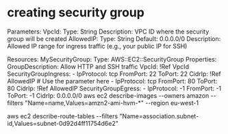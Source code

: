 

# creating security group

Parameters:
  VpcId:
    Type: String
    Description: VPC ID where the security group will be created
  AllowedIP:
    Type: String
    Default: 0.0.0.0/0
    Description: Allowed IP range for ingress traffic (e.g., your public IP for SSH)

Resources:
  MySecurityGroup:
    Type: AWS::EC2::SecurityGroup
    Properties:
      GroupDescription: Allow HTTP and SSH traffic
      VpcId: !Ref VpcId
      SecurityGroupIngress:
        - IpProtocol: tcp
          FromPort: 22
          ToPort: 22
          CidrIp: !Ref AllowedIP  # Use the parameter here
        - IpProtocol: tcp
          FromPort: 80
          ToPort: 80
          CidrIp: !Ref AllowedIP
      SecurityGroupEgress:
        - IpProtocol: -1
          FromPort: -1
          ToPort: -1
          CidrIp: 0.0.0.0/0
aws ec2 describe-images --owners amazon --filters "Name=name,Values=amzn2-ami-hvm-*" --region eu-west-1

aws ec2 describe-route-tables --filters "Name=association.subnet-id,Values=subnet-0d92d4ff11754d6e2"
